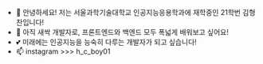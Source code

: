 - 👋 안녕하세요! 저는 서울과학기술대학교 인공지능응용학과에 재학중인 21학번 김형찬입니다!
- 🌱 아직 새싹 개발자로, 프론트엔드와 백엔드 모두 폭넓게 배워보고 싶어요!
- 💕 미래에는 인공지능을 능숙히 다루는 개발자가 되고 싶습니다!
- 📫 instagram >>> h_c_boy01
